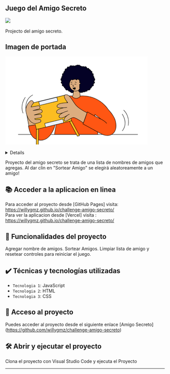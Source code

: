 
## Juego del Amigo Secreto
   <p align="left">
   <img src="https://img.shields.io/badge/STATUS-EN%20DESAROLLO-green">
   </p>

Projecto del amigo secreto.

## Imagen de portada

![image](https://github.com/willygmz/challenge-amigo-secreto/blob/dfb90fb1fa6603d9416614e61c7b59386a751ccc/assets/amigo-secreto.png)

<details>

</details>
  
Proyecto del amigo secreto se trata de una lista de nombres de amigos que agregas. Al dar clin en "Sortear Amigo" se elegirá aleatoreamente a un amigo!

## 📚 Acceder a la aplicacion en linea

Para acceder al proyecto desde [GitHub Pages] visita: https://willygmz.github.io/challenge-amigo-secreto/   
Para ver la aplicacion desde [Vercel] visita : https://willygmz.github.io/challenge-amigo-secreto/


## 🔨 Funcionalidades del proyecto

Agregar nombre de amigos.
Sortear Amigos.
Limpiar lista de amigo y resetear controles para reiniciar el juego.


## ✔️ Técnicas y tecnologías utilizadas
- `Tecnologia 1`: JavaScript
- `Tecnologia 2`: HTML
- `Tecnologia 3`: CSS


## 📁 Acceso al proyecto

Puedes acceder al proyecto desde el siguiente enlace [Amigo Secreto] (https://github.com/willygmz/challenge-amigo-secreto)

## 🛠️ Abrir y ejecutar el proyecto

Clona el proyecto con Visual Studio Code y ejecuta el Proyecto


--- 

